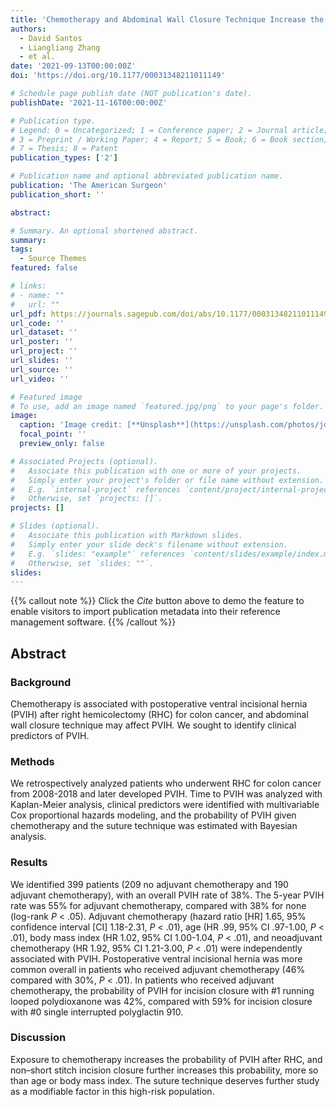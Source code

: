 ```yaml
---
title: 'Chemotherapy and Abdominal Wall Closure Technique Increase the Probability of Postoperative Ventral Incisional Hernia in Patients With Colon Cancer'
authors:
  - David Santos
  - Liangliang Zhang
  - et al.
date: '2021-09-13T00:00:00Z'
doi: 'https://doi.org/10.1177/00031348211011149'

# Schedule page publish date (NOT publication's date).
publishDate: '2021-11-16T00:00:00Z'

# Publication type.
# Legend: 0 = Uncategorized; 1 = Conference paper; 2 = Journal article;
# 3 = Preprint / Working Paper; 4 = Report; 5 = Book; 6 = Book section;
# 7 = Thesis; 8 = Patent
publication_types: ['2']

# Publication name and optional abbreviated publication name.
publication: 'The American Surgeon'
publication_short: ''

abstract: 

# Summary. An optional shortened abstract.
summary: 
tags:
  - Source Themes
featured: false

# links:
# - name: ""
#   url: ""
url_pdf: https://journals.sagepub.com/doi/abs/10.1177/00031348211011149?journalCode=asua
url_code: ''
url_dataset: ''
url_poster: ''
url_project: ''
url_slides: ''
url_source: ''
url_video: ''

# Featured image
# To use, add an image named `featured.jpg/png` to your page's folder.
image:
  caption: 'Image credit: [**Unsplash**](https://unsplash.com/photos/jdD8gXaTZsc)'
  focal_point: ''
  preview_only: false

# Associated Projects (optional).
#   Associate this publication with one or more of your projects.
#   Simply enter your project's folder or file name without extension.
#   E.g. `internal-project` references `content/project/internal-project/index.md`.
#   Otherwise, set `projects: []`.
projects: []

# Slides (optional).
#   Associate this publication with Markdown slides.
#   Simply enter your slide deck's filename without extension.
#   E.g. `slides: "example"` references `content/slides/example/index.md`.
#   Otherwise, set `slides: ""`.
slides:
---
```


{{% callout note %}}
Click the _Cite_ button above to demo the feature to enable visitors to import publication metadata into their reference management software.
{{% /callout %}}

## Abstract

### Background

Chemotherapy is associated with postoperative ventral incisional hernia (PVIH) after right hemicolectomy (RHC) for colon cancer, and abdominal wall closure technique may affect PVIH. We sought to identify clinical predictors of PVIH.

### Methods

We retrospectively analyzed patients who underwent RHC for colon cancer from 2008-2018 and later developed PVIH. Time to PVIH was analyzed with Kaplan-Meier analysis, clinical predictors were identified with multivariable Cox proportional hazards modeling, and the probability of PVIH given chemotherapy and the suture technique was estimated with Bayesian analysis.

### Results

We identified 399 patients (209 no adjuvant chemotherapy and 190 adjuvant chemotherapy), with an overall PVIH rate of 38%. The 5-year PVIH rate was 55% for adjuvant chemotherapy, compared with 38% for none (log-rank *P* < .05). Adjuvant chemotherapy (hazard ratio [HR] 1.65, 95% confidence interval [CI] 1.18-2.31, *P* < .01), age (HR .99, 95% CI .97-1.00, *P* < .01), body mass index (HR 1.02, 95% CI 1.00-1.04, *P* < .01), and neoadjuvant chemotherapy (HR 1.92, 95% CI 1.21-3.00, *P* < .01) were independently associated with PVIH. Postoperative ventral incisional hernia was more common overall in patients who received adjuvant chemotherapy (46% compared with 30%, *P* < .01). In patients who received adjuvant chemotherapy, the probability of PVIH for incision closure with #1 running looped polydioxanone was 42%, compared with 59% for incision closure with #0 single interrupted polyglactin 910.

### Discussion

Exposure to chemotherapy increases the probability of PVIH after RHC, and non–short stitch incision closure further increases this probability, more so than age or body mass index. The suture technique deserves further study as a modifiable factor in this high-risk population.

